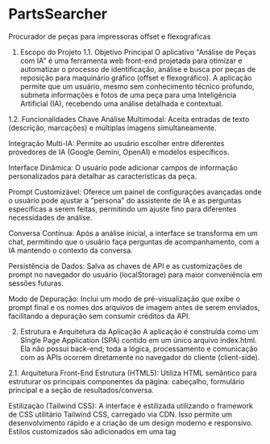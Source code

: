 # PartsSearcher
Procurador de peças para impressoras offset e flexograficas

1. Escopo do Projeto
1.1. Objetivo Principal
O aplicativo "Análise de Peças com IA" é uma ferramenta web front-end projetada para otimizar e automatizar o processo de identificação, análise e busca por peças de reposição para maquinário gráfico (offset e flexográfico). A aplicação permite que um usuário, mesmo sem conhecimento técnico profundo, submeta informações e fotos de uma peça para uma Inteligência Artificial (IA), recebendo uma análise detalhada e contextual.

1.2. Funcionalidades Chave
Análise Multimodal: Aceita entradas de texto (descrição, marcações) e múltiplas imagens simultaneamente.

Integração Multi-IA: Permite ao usuário escolher entre diferentes provedores de IA (Google Gemini, OpenAI) e modelos específicos.

Interface Dinâmica: O usuário pode adicionar campos de informação personalizados para detalhar as características da peça.

Prompt Customizável: Oferece um painel de configurações avançadas onde o usuário pode ajustar a "persona" do assistente de IA e as perguntas específicas a serem feitas, permitindo um ajuste fino para diferentes necessidades de análise.

Conversa Contínua: Após a análise inicial, a interface se transforma em um chat, permitindo que o usuário faça perguntas de acompanhamento, com a IA mantendo o contexto da conversa.

Persistência de Dados: Salva as chaves de API e as customizações de prompt no navegador do usuário (localStorage) para maior conveniência em sessões futuras.

Modo de Depuração: Inclui um modo de pré-visualização que exibe o prompt final e os nomes dos arquivos de imagem antes de serem enviados, facilitando a depuração sem consumir créditos da API.

2. Estrutura e Arquitetura da Aplicação
A aplicação é construída como um Single Page Application (SPA) contido em um único arquivo index.html. Ela não possui back-end; toda a lógica, processamento e comunicação com as APIs ocorrem diretamente no navegador do cliente (client-side).

2.1. Arquitetura Front-End
Estrutura (HTML5): Utiliza HTML semântico para estruturar os principais componentes da página: cabeçalho, formulário principal e a seção de resultados/conversa.

Estilização (Tailwind CSS): A interface é estilizada utilizando o framework de CSS utilitário Tailwind CSS, carregado via CDN. Isso permite um desenvolvimento rápido e a criação de um design moderno e responsivo. Estilos customizados são adicionados em uma tag <style> para componentes mais complexos como a grade de dados e o modal.

Lógica (JavaScript Vanilla): Toda a interatividade é controlada por JavaScript puro (sem frameworks como React ou Vue). O código é organizado em seções:

Inicialização de Elementos DOM: Mapeamento das variáveis para os elementos da página.

Estruturas de Dados: Objetos que contêm as configurações dos provedores de IA, modelos e opções de campos.

Funções de UI: Funções responsáveis por manipular o DOM (adicionar campos, exibir o modal, mostrar/ocultar o loader, etc.).

Funções de API: Funções async dedicadas para fazer as chamadas fetch para as APIs do Gemini e da OpenAI.

Gerenciadores de Eventos: Blocos addEventListener que orquestram a lógica da aplicação em resposta às ações do usuário (submissão de formulário, troca de modelo de IA, etc.).

2.2. Componentes Arquiteturais Chave
a. Web Worker para Processamento de Imagens
Problema: A conversão de múltiplos arquivos de imagem para o formato Base64 é uma tarefa computacionalmente intensiva que pode congelar a interface do usuário (o "main thread" do navegador).

Solução: Um Web Worker é implementado para delegar essa tarefa a um thread em segundo plano.

O script principal envia os arquivos de imagem para o Worker.

O Worker processa os arquivos de forma assíncrona, sem bloquear a interface.

Ao concluir, o Worker retorna os dados das imagens em Base64 para o script principal.

O script principal, ao receber os dados, prossegue com a chamada para a API.

Resultado: A interface permanece 100% responsiva, mesmo durante o upload de imagens grandes.

b. Gerenciamento de Estado e Persistência
Histórico de Conversa: Uma variável de array (conversationHistory) é usada para manter o estado da conversa atual. A cada interação, a pergunta do usuário e a resposta da IA são adicionadas a este array.

Persistência Local (localStorage):

Chaves de API: Para evitar que o usuário insira as chaves a cada uso, uma opção "Salvar chaves" permite armazená-las de forma segura no localStorage do navegador.

Prompts Customizados: As edições feitas na "Especialidade do Assistente" e na "Análise Solicitada" também são salvas no localStorage, garantindo que as preferências do usuário persistam entre as sessões.

c. Modularidade e Flexibilidade
apiProviders Object: A arquitetura para suportar múltiplos provedores de IA é baseada em um objeto de configuração. Adicionar um novo provedor ou novos modelos se resume a atualizar este objeto, tornando o sistema facilmente extensível.

Funções de API Dedicadas: As funções callGeminiAPI e callOpenAIAPI encapsulam a lógica específica de cada serviço (endpoints, estrutura do corpo da requisição, tratamento de resposta), mantendo o código organizado.

Correção de Parâmetros: O código verifica o modelo selecionado para ajustar dinamicamente os parâmetros da requisição (ex: max_tokens vs. max_completion_tokens), garantindo compatibilidade com as diferentes versões da API da OpenAI.

3. Fluxo de Interação do Usuário (UX Flow)
Configuração Inicial: O usuário seleciona o provedor de IA e o modelo desejado. Ele insere sua chave de API, com a opção de salvá-la para usos futuros.

Entrada de Dados: O usuário preenche as informações da peça em uma grade intuitiva, adicionando ou removendo linhas conforme necessário.

Upload de Imagens: O usuário seleciona um ou mais arquivos de imagem, que são exibidos em uma área de pré-visualização.

Análise: Ao clicar em "Analisar com IA":

O Web Worker processa as imagens em segundo plano.

O prompt é montado com base nos dados do formulário e nas configurações personalizadas.

Uma chamada de API é feita com o prompt e as imagens processadas.

A resposta da IA é exibida, e a interface de chat é ativada.

Conversa de Acompanhamento: O usuário pode fazer perguntas adicionais no campo de chat. Cada nova pergunta é enviada com o histórico completo da conversa, permitindo respostas contextuais da IA.

Ajuste Fino (Opcional): A qualquer momento, o usuário pode clicar no ícone de engrenagem para abrir o modal e customizar os prompts de persona e de análise para refinar os resultados futuros.
